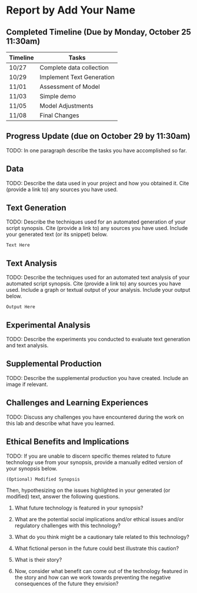 # Report by Add Your Name

## Completed Timeline (Due by Monday, October 25 11:30am)


| Timeline  | Tasks |
| ----------- | ----------- |
|   10/27    |    Complete data collection  |
|   10/29    |    Implement Text Generation  |
|   11/01    |    Assessment of Model  |
|   11/03    |    Simple demo  |
|   11/05    |    Model Adjustments  |
|   11/08    |    Final Changes  |

## Progress Update (due on October 29 by 11:30am)

TODO:
In one paragraph describe the tasks you have accomplished so far.

## Data

TODO:
Describe the data used in your project and how you obtained it. Cite (provide a link to) any sources you have used.

## Text Generation

TODO:
Describe the techniques used for an automated generation of your script synopsis. Cite (provide a link to) any sources you have used. Include your generated text (or its snippet) below.

```
Text Here
```

## Text Analysis

TODO:
Describe the techniques used for an automated text analysis of your automated script synopsis. Cite (provide a link to) any sources you have used. Include a graph or textual output of your analysis. Include your output below.

```
Output Here
```

## Experimental Analysis

TODO:
Describe the experiments you conducted to evaluate text generation and text analysis.

## Supplemental Production

TODO:
Describe the supplemental production you have created. Include an image if relevant.

## Challenges and Learning Experiences

TODO:
Discuss any challenges you have encountered during the work on this lab and  describe what have you learned.

## Ethical Benefits and Implications

TODO:
If you are unable to discern specific themes related to future technology use from your synopsis, provide a manually edited version of your synopsis below.

```
(Optional) Modified Synopsis
```

Then, hypothesizing on the issues highlighted in your generated (or modified) text, answer the following questions.

1. What future technology is featured in your synopsis?

2. What are the potential social implications and/or ethical issues and/or regulatory challenges with this technology?

3. What do you think might be a cautionary tale related to this technology?

4. What fictional person in the future could best illustrate this caution?

5. What is their story?

6. Now, consider what benefit can come out of the  technology featured in the story and how can we work towards preventing the negative consequences of the future they envision?
